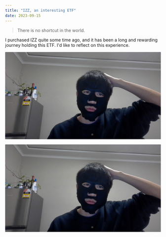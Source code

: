 ```yaml
---
title: "IZZ, an interesting ETF"
date: 2023-09-15
---
```


> There is no shortcut in the world.

I purchased IZZ quite some time ago, and it has been a long and rewarding journey holding this ETF. I'd like to reflect on this experience.

![title](./images/1-150923.jpg)

![title](images/1-150923.jpg)
